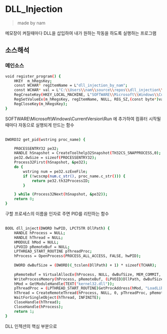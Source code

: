 # DLL_Injection
> made by nam


메모장이 켜질때마다 DLL을 삽입하여 내가 원하는 작동을 하도록 실행하는 프로그램    
    

## 소스해석

### 메인소스

```sh
void register_program() {
	HKEY  m_hRegsKey;
	const WCHAR* regItemName = L"dll_injection_by_nam";
	const WCHAR* val = L"C:\\Users\\nam\\source\\repos\\dll_injection\\x64\\Debug\\dll_injection.exe";
	RegCreateKey(HKEY_LOCAL_MACHINE, L"SOFTWARE\\Microsoft\\Windows\\CurrentVersion\\Run", &m_hRegsKey);
	RegSetValueEx(m_hRegsKey, regItemName, NULL, REG_SZ,(const byte*)val, 134);//lstrlen(val)*2
	RegCloseKey(m_hRegsKey);
}
```
SOFTWARE\\Microsoft\\Windows\\CurrentVersion\\Run 에 추가하여 컴퓨터 시작될때마다 자동으로 실행되게 만드는 함수 </br></br>


```sh
DWORD32 get_pid(wstring proc_name) {

	PROCESSENTRY32 pe32;
	HANDLE hSnapshot = CreateToolhelp32Snapshot(TH32CS_SNAPPROCESS,0);
	pe32.dwSize = sizeof(PROCESSENTRY32);
	Process32First(hSnapshot, &pe32);
	do {
		wstring num = pe32.szExeFile;
		if (!wcscmp(num.c_str(), proc_name.c_str())) {
			return pe32.th32ProcessID;
		}

	} while (Process32Next(hSnapshot, &pe32));
	return 0;
}
```
구할 프로세스의 이름을 인자로 주면 PID를 리턴하는 함수 </br></br>

```sh
BOOL dll_inject(DWORD hwPID, LPCTSTR DllPath) {
	HANDLE hProcess = NULL;
	HANDLE hThread = NULL; 
	HMODULE hMod = NULL; 
	LPVOID pRemoteBuf = NULL; 
	LPTHREAD_START_ROUTINE pThreadProc; 
	hProcess = OpenProcess(PROCESS_ALL_ACCESS, FALSE, hwPID);
	
	DWORD dwBufSize = (DWORD)(_tcslen(DllPath) + 1) * sizeof(TCHAR);
	
	pRemoteBuf = VirtualAllocEx(hProcess, NULL, dwBufSize, MEM_COMMIT, PAGE_READWRITE);
	WriteProcessMemory(hProcess, pRemoteBuf, (LPVOID)DllPath, dwBufSize, NULL); 
	hMod = GetModuleHandle(TEXT("kernel32.dll"));
	pThreadProc = (LPTHREAD_START_ROUTINE)GetProcAddress(hMod, "LoadLibraryW");
	hThread = CreateRemoteThread(hProcess, NULL, 0, pThreadProc, pRemoteBuf, 0, NULL);
	WaitForSingleObject(hThread, INFINITE); 
	CloseHandle(hThread); 
	CloseHandle(hProcess); 
	return 1; 
}
```
DLL 인젝션의 핵심 부분으로  </br></br>

